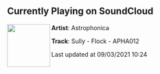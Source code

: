## Currently Playing on SoundCloud

[<img align="left" width="100" src="https://i1.sndcdn.com/artworks-000168673482-i0wke3-t500x500.jpg">](https://soundcloud.com/astrophonica/sully-flock-apha012-1?in_system_playlist=track-stations%3A157016160)

**Artist**: Astrophonica 

**Track**: Sully - Flock - APHA012

Last updated at 09/03/2021 10:24
